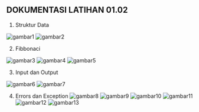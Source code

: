 ## DOKUMENTASI LATIHAN 01.02 ##

1. Struktur Data

![gambar1](https://github.com/nitarosiana/DokumentasiKP/blob/master/01-02/Latihan/01-02-01.PNG)
![gambar2](https://github.com/nitarosiana/DokumentasiKP/blob/master/01-02/Latihan/01-02-02.PNG)

2. Fibbonaci

![gambar3](https://github.com/nitarosiana/DokumentasiKP/blob/master/01-02/Latihan/01-02-03.PNG)
![gambar4](https://github.com/nitarosiana/DokumentasiKP/blob/master/01-02/Latihan/01-02-04.PNG)
![gambar5](https://github.com/nitarosiana/DokumentasiKP/blob/master/01-02/Latihan/01-02-05.PNG)

3. Input dan Output

![gambar6](https://github.com/nitarosiana/DokumentasiKP/blob/master/01-02/Latihan/01-02-06.PNG)
![gambar7](https://github.com/nitarosiana/DokumentasiKP/blob/master/01-02/Latihan/01-02-07.PNG)

4. Errors dan Exception
![gambar8](https://github.com/nitarosiana/DokumentasiKP/blob/master/01-02/Latihan/01-02-08.PNG)
![gambar9](https://github.com/nitarosiana/DokumentasiKP/blob/master/01-02/Latihan/01-02-09.PNG)
![gambar10](https://github.com/nitarosiana/DokumentasiKP/blob/master/01-02/Latihan/01-02-10.PNG)
![gambar11](https://github.com/nitarosiana/DokumentasiKP/blob/master/01-02/Latihan/01-02-11.PNG)
![gambar12](https://github.com/nitarosiana/DokumentasiKP/blob/master/01-02/Latihan/01-02-12.PNG)
![gambar13](https://github.com/nitarosiana/DokumentasiKP/blob/master/01-02/Latihan/01-02-13.PNG)
